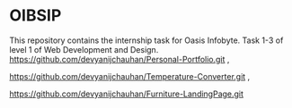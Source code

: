 # OIBSIP
This repository contains the internship task for Oasis Infobyte. Task 1-3 of level 1 of Web Development and Design.
https://github.com/devyanijchauhan/Personal-Portfolio.git , 

https://github.com/devyanijchauhan/Temperature-Converter.git , 

https://github.com/devyanijchauhan/Furniture-LandingPage.git
